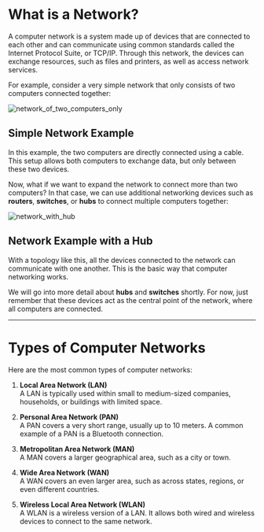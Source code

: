 # What is a Network?

A computer network is a system made up of devices that are connected to each other and can communicate using common standards called the Internet Protocol Suite, or TCP/IP. Through this network, the devices can exchange resources, such as files and printers, as well as access network services.

For example, consider a very simple network that only consists of two computers connected together:

![network_of_two_computers_only](https://github.com/user-attachments/assets/532eb5f7-e6d1-4a75-a253-dbd3afaf313c)

## Simple Network Example
In this example, the two computers are directly connected using a cable. This setup allows both computers to exchange data, but only between these two devices.

Now, what if we want to expand the network to connect more than two computers? In that case, we can use additional networking devices such as **routers**, **switches**, or **hubs** to connect multiple computers together:

![network_with_hub](https://github.com/user-attachments/assets/15c2f699-f225-416c-b2ca-8cb79b975925)

## Network Example with a Hub
With a topology like this, all the devices connected to the network can communicate with one another. This is the basic way that computer networking works.

We will go into more detail about **hubs** and **switches** shortly. For now, just remember that these devices act as the central point of the network, where all computers are connected.

---

# Types of Computer Networks

Here are the most common types of computer networks:

1. **Local Area Network (LAN)**  
   A LAN is typically used within small to medium-sized companies, households, or buildings with limited space.

2. **Personal Area Network (PAN)**  
   A PAN covers a very short range, usually up to 10 meters. A common example of a PAN is a Bluetooth connection.

3. **Metropolitan Area Network (MAN)**  
   A MAN covers a larger geographical area, such as a city or town.

4. **Wide Area Network (WAN)**  
   A WAN covers an even larger area, such as across states, regions, or even different countries.

5. **Wireless Local Area Network (WLAN)**  
   A WLAN is a wireless version of a LAN. It allows both wired and wireless devices to connect to the same network.
